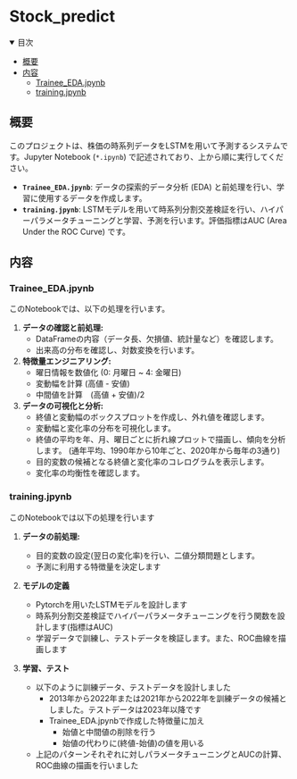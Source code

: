 # Stock_predict

<details open>
<summary>目次</summary>

* [概要](#概要)
* [内容](#内容)
  * [Trainee_EDA.jpynb](#trainee_edajpynb)
  * [training.jpynb](#trainingjpynb)
</details>

## 概要

このプロジェクトは、株価の時系列データをLSTMを用いて予測するシステムです。Jupyter Notebook (`*.ipynb`) で記述されており、上から順に実行してください。

* **`Trainee_EDA.jpynb`**: データの探索的データ分析 (EDA) と前処理を行い、学習に使用するデータを作成します。
* **`training.jpynb`**: LSTMモデルを用いて時系列分割交差検証を行い、ハイパーパラメータチューニングと学習、予測を行います。評価指標はAUC (Area Under the ROC Curve) です。

## 内容

### Trainee_EDA.jpynb

このNotebookでは、以下の処理を行います。

1. **データの確認と前処理:**
    * DataFrameの内容（データ長、欠損値、統計量など）を確認します。
    * 出来高の分布を確認し、対数変換を行います。
2. **特徴量エンジニアリング:**
    * 曜日情報を数値化 (0: 月曜日 ~ 4: 金曜日)
    * 変動幅を計算 (高値 - 安値)
    * 中間値を計算　(高値 + 安値)/2
3. **データの可視化と分析:**
    * 終値と変動幅のボックスプロットを作成し、外れ値を確認します。
    * 変動幅と変化率の分布を可視化します。
    * 終値の平均を年、月、曜日ごとに折れ線プロットで描画し、傾向を分析します。 (通年平均、1990年から10年ごと、2020年から毎年の3通り)
    * 目的変数の候補となる終値と変化率のコレログラムを表示します。
    * 変化率の均衡性を確認します。

### training.jpynb

このNotebookでは以下の処理を行います
1. **データの前処理:**
   * 目的変数の設定(翌日の変化率)を行い、二値分類問題とします。
   * 予測に利用する特徴量を決定します
     
2. **モデルの定義**
   * Pytorchを用いたLSTMモデルを設計します
   * 時系列分割交差検証でハイパーパラメータチューニングを行う関数を設計します(指標はAUC)
   * 学習データで訓練し、テストデータを検証します。また、ROC曲線を描画します
     
3. **学習、テスト**
   * 以下のように訓練データ、テストデータを設計しました
     * 2013年から2022年または2021年から2022年を訓練データの候補としました。テストデータは2023年以降です
     * Trainee_EDA.jpynbで作成した特徴量に加え
       * 始値と中間値の削除を行う
       * 始値の代わりに(終値-始値)の値を用いる
   * 上記のパターンそれぞれに対しパラメータチューニングとAUCの計算、ROC曲線の描画を行いました

